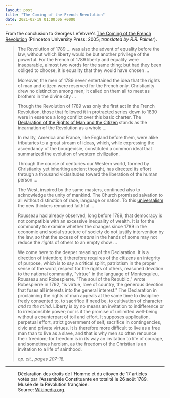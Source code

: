 ```yaml
---
layout: post
title: "The Coming of the French Revolution"
date: 2021-02-19 01:00:06 +0000
---
```


<!-- wp:paragraph {"style":{"elements":{"link":{"color":{"text":"var:preset|color|primary"}}}}} -->
<p class="has-link-color">From the conclusion to Georges Lefebvre's <a rel="noreferrer noopener" href="https://www.indiebound.org/book/9780691168463" target="_blank">The Coming of the French Revolution</a> (Princeton University Press: 2005; <em>translated by R.R. Palmer</em>).</p>
<!-- /wp:paragraph -->

<!-- wp:more -->
<!--more-->
<!-- /wp:more -->

<!-- wp:quote -->
<blockquote class="wp-block-quote"><!-- wp:paragraph -->
<p>The Revolution of 1789 ... was also the advent of equality before the law, without which liberty would be but another privilege of the powerful. For the French of 1789 liberty and equality were inseparable, almost two words for the same thing; but had they been obliged to choose, it is equality that they would have chosen ... </p>
<!-- /wp:paragraph -->

<!-- wp:paragraph -->
<p>Moreover, the men of 1789 never entertained the idea that the rights of man and citizen were reserved for the French only. Christianity drew no distinction among men; it called on them all to meet as brothers in the divine city ...</p>
<!-- /wp:paragraph -->

<!-- wp:paragraph {"style":{"elements":{"link":{"color":{"text":"var:preset|color|primary"}}}}} -->
<p class="has-link-color">Though the Revolution of 1789 was only the first act in the French Revolution, those that followed it in protracted series down to 1830 were in essence a long conflict over this basic charter. The <a rel="noreferrer noopener" href="https://en.wikipedia.org/wiki/Declaration_of_the_Rights_of_Man_and_of_the_Citizen#Articles" target="_blank">Declaration of the Rights of Man and the Citizen</a> stands as the incarnation of the Revolution as a whole ...</p>
<!-- /wp:paragraph -->

<!-- wp:paragraph -->
<p>In reality, America and France, like England before them, were alike tributaries to a great stream of ideas, which, while expressing the ascendancy of the bourgeoisie, constituted a common ideal that summarized the evolution of western civilization.</p>
<!-- /wp:paragraph -->

<!-- wp:paragraph -->
<p>Through the course of centuries our Western world, formed by Christianity yet inheriting ancient thought, has directed its effort through a thousand vicissitudes toward the liberation of the human person ...</p>
<!-- /wp:paragraph -->

<!-- wp:paragraph {"style":{"elements":{"link":{"color":{"text":"var:preset|color|primary"}}}}} -->
<p class="has-link-color">The West, inspired by the same masters, continued also to acknowledge the unity of mankind. The Church promised salvation to all without distinction of race, language or nation. To this <a rel="noreferrer noopener" href="https://caseyjr.org/2015/01/17/henry-kissingers-world-order-and-the-question-of-universal-values/" target="_blank">universalism</a> the new thinkers remained faithful ...</p>
<!-- /wp:paragraph -->

<!-- wp:paragraph -->
<p>Rousseau had already observed, long before 1789, that democracy is not compatible with an excessive inequality of wealth. It is for the community to examine whether the changes since 1789 in the economic and social structure of society do not justify intervention by the law, so that the excess of <em>means</em> in the hands of some may not reduce the <em>rights</em> of others to an empty show ...</p>
<!-- /wp:paragraph -->

<!-- wp:paragraph -->
<p>We come here to the deeper meaning of the Declaration. It is a direction of intention; it therefore requires of the citizens an integrity of purpose, which is to say a critical spirit, patriotism in the proper sense of the word, respect for the rights of others, reasoned devotion to the national community, "virtue" in the language of Montesquieu, Rousseau and Robespierre. "The soul of the Republic," wrote Robespierre in 1792, "is virtue, love of country, the generous devotion that fuses all interests into the general interest." The Declaration in proclaiming the rights of man appeals at the same time to discipline freely consented to, to sacrifice if need be, to cultivation of character <em>and to the mind</em>. Liberty is by no means an invitation to indifference or to irresponsible power; nor is it the promise of unlimited well-being without a counterpart of toil and effort. It supposes application, perpetual effort, strict government of self, sacrifice in contingencies, civic and private virtues. It is therefore more difficult to live as a free man than to live as a slave, and that is why men so often renounce their freedom; for freedom is in its way an invitation to life of courage, and sometimes heroism, as the freedom of the Christian is an invitation to a life of sainthood.</p>
<!-- /wp:paragraph --><cite>op. cit., pages 207-18.</cite></blockquote>
<!-- /wp:quote -->

<!-- wp:separator {"opacity":"css"} -->
<hr class="wp-block-separator has-css-opacity" />
<!-- /wp:separator -->

<!-- wp:image {"id":1822,"sizeSlug":"large","linkDestination":"media"} -->
<figure class="wp-block-image size-large"><a href="https://caseyjr.org/wp-content/uploads/2021/02/declaration_des_droits_de_lhomme_-_musee_de_la_revolution_francaise.jpg"><img src="https://caseyjr.org/wp-content/uploads/2021/02/declaration_des_droits_de_lhomme_-_musee_de_la_revolution_francaise.jpg?w=609" alt="" class="wp-image-1822" /></a><figcaption class="wp-element-caption">Déclaration des droits de l'Homme et du citoyen de 17 articles votés par l'Assemblée Constituante en totalité le 26 août 1789. <br>Musée de la Révolution française. <br>Source: <a rel="noreferrer noopener" href="https://en.wikipedia.org/wiki/Declaration_of_the_Rights_of_Man_and_of_the_Citizen#/media/File:Déclaration_des_droits_de_l'Homme_-_Musée_de_la_Révolution_française.jpg" target="_blank">Wikipedia.org</a>.</figcaption></figure>
<!-- /wp:image -->

